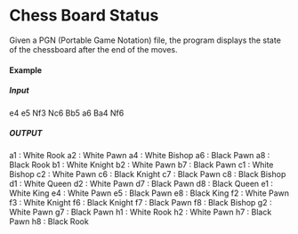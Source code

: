 # Chess Board Status  

Given a PGN (Portable Game Notation) file, the program displays the state of the chessboard after the end of the moves.

#### Example
##### Input
e4 e5
Nf3 Nc6
Bb5 a6
Ba4 Nf6

##### OUTPUT

a1 : White Rook
a2 : White Pawn
a4 : White Bishop
a6 : Black Pawn
a8 : Black Rook
b1 : White Knight
b2 : White Pawn
b7 : Black Pawn
c1 : White Bishop
c2 : White Pawn
c6 : Black Knight
c7 : Black Pawn
c8 : Black Bishop
d1 : White Queen
d2 : White Pawn
d7 : Black Pawn
d8 : Black Queen
e1 : White King
e4 : White Pawn
e5 : Black Pawn
e8 : Black King
f2 : White Pawn
f3 : White Knight
f6 : Black Knight
f7 : Black Pawn
f8 : Black Bishop
g2 : White Pawn
g7 : Black Pawn
h1 : White Rook
h2 : White Pawn
h7 : Black Pawn
h8 : Black Rook
